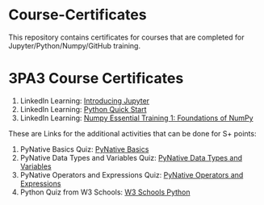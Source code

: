 # Course-Certificates

This repository contains certificates for courses that are completed for Jupyter/Python/Numpy/GitHub training.

# 3PA3 Course Certificates
1. LinkedIn Learning:  [Introducing Jupyter](https://github.com/user-attachments/assets/435938e8-cf7a-4530-8846-1944e2cd380a)
2. LinkedIn Learning: [Python Quick Start](https://github.com/user-attachments/assets/14e698c6-a526-4c72-85d8-2600d2d00933)
3. LinkedIn Learning: [Numpy Essential Training 1: Foundations of NumPy](https://github.com/user-attachments/assets/5fb6ec30-5129-4036-880d-8714d78b9e9b)

These are Links for the additional activities that can be done for S+ points: 

1. PyNative Basics Quiz: [PyNative Basics](https://github.com/taylorspengen/Course-Certificates/blob/main/PyNative_Basics.md)
2. PyNative Data Types and Variables Quiz: [PyNative Data Types and Variables](https://github.com/taylorspengen/Course-Certificates/blob/main/PyNative_DataTypesAndVariables.md)
3. PyNative Operators and Expressions Quiz: [PyNative Operators and Expressions](https://github.com/taylorspengen/Course-Certificates/blob/main/PyNative_OperatorsAndExpressions.md)
4. Python Quiz from W3 Schools: [W3 Schools Python](https://github.com/taylorspengen/Course-Certificates/blob/main/W3SchoolsPythonQuiz.md)

